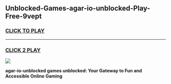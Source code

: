 
## Unblocked-Games-agar-io-unblocked-Play-Free-9vept
<h3>
<a href="https://premium76.site?title=agar-io-unblocked&ref=15A">CLICK TO PLAY</a></h3>
<hr>

<h3>
<a href="https://premium76.site?title=agar-io-unblocked&ref=15A">CLICK 2 PLAY</a>
  
</h3>

<a href="https://premium76.site?title=agar-io-unblocked&ref=15A"><img src="https://clearcache.store/games.png"></a>


**agar-io-unblocked games unblocked: Your Gateway to Fun and Accessible Online Gaming**
